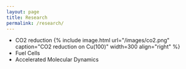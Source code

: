 ```yaml
---
layout: page
title: Research
permalink: /research/
---
```



- CO2 reduction
{% include image.html url="/images/co2.png" caption="CO2 reduction on Cu(100)" width=300 align="right" %}
- Fuel Cells
- Accelerated Molecular Dynamics

